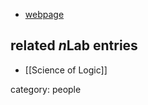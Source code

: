 

* [webpage](http://www.cardozo.yu.edu/directory/david-g-carlson)

## related $n$Lab entries

* [[Science of Logic]]

category: people